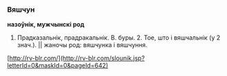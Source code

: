 ### Вяшчун
**назоўнік, мужчынскі род**

1. Прадказальнік, прадракальнік. В. буры. 2. Тое, што і вяшчальнік (у 2 знач.). || жаночы род: вяшчунка і вяшчуння.

<a rel="author">[http://rv-blr.com/](http://rv-blr.com/slounik.jsp?letterId=0&maskId=0&pageId=642)</a>
